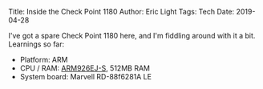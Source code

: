 Title: Inside the Check Point 1180
Author: Eric Light
Tags: Tech
Date: 2019-04-28

I've got a spare Check Point 1180 here, and I'm fiddling around with it a bit.  Learnings so far:

* Platform: ARM
* CPU / RAM: [ARM926EJ-S](https://community.checkpoint.com/t5/General-Topics/I-have-a-Check-Point-model-L-50-serial-number-1310436119900-and/td-p/32165), 512MB RAM
* System board: Marvell RD-88f6281A LE
